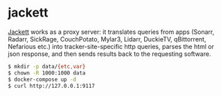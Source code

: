 jackett
=======

[Jackett][1] works as a proxy server: it translates queries from apps (Sonarr,
Radarr, SickRage, CouchPotato, Mylar3, Lidarr, DuckieTV, qBittorrent, Nefarious
etc.) into tracker-site-specific http queries, parses the html or json
response, and then sends results back to the requesting software.

```bash
$ mkdir -p data/{etc,var}
$ chown -R 1000:1000 data
$ docker-compose up -d
$ curl http://127.0.0.1:9117
```

[1]: https://github.com/Jackett/Jackett

